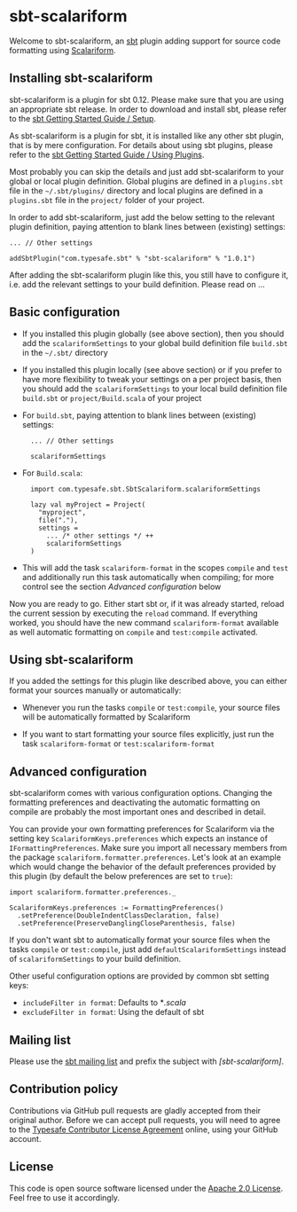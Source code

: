 sbt-scalariform
===============

Welcome to sbt-scalariform, an <a href="https://github.com/harrah/xsbt">sbt</a> plugin adding support for source code formatting using <a href="https://github.com/mdr/scalariform">Scalariform</a>.

Installing sbt-scalariform
--------------------------

sbt-scalariform is a plugin for sbt 0.12. Please make sure that you are using an appropriate sbt release. In order to download and install sbt, please refer to the <a href="http://github.com/harrah/xsbt/wiki/Getting-Started-Setup">sbt Getting Started Guide / Setup</a>.

As sbt-scalariform is a plugin for sbt, it is installed like any other sbt plugin, that is by mere configuration. For details about using sbt plugins, please refer to the <a href="http://github.com/harrah/xsbt/wiki/Getting-Started-Using-Plugins">sbt Getting Started Guide / Using Plugins</a>. 

Most probably you can skip the details and just add sbt-scalariform to your global or local plugin definition. Global plugins are defined in a `plugins.sbt` file in the `~/.sbt/plugins/` directory and local plugins are defined in a `plugins.sbt` file in the `project/` folder of your project. 

In order to add sbt-scalariform, just add the below setting to the relevant plugin definition, paying attention to blank lines between (existing) settings:

    ... // Other settings
  
    addSbtPlugin("com.typesafe.sbt" % "sbt-scalariform" % "1.0.1")

After adding the sbt-scalariform plugin like this, you still have to configure it, i.e. add the relevant settings to your build definition. Please read on ...

Basic configuration
-------------------

- If you installed this plugin globally (see above section), then you should add the `scalariformSettings` to your global build definition file `build.sbt` in the `~/.sbt/` directory

- If you installed this plugin locally (see above section) or if you prefer to have more flexibility to tweak your settings on a per project basis, then you should add the `scalariformSettings` to your local build definition file `build.sbt` or `project/Build.scala` of your project

- For `build.sbt`, paying attention to blank lines between (existing) settings:

        ... // Other settings

        scalariformSettings

- For `Build.scala`:

        import com.typesafe.sbt.SbtScalariform.scalariformSettings

        lazy val myProject = Project(
          "myproject",
          file("."),
          settings = 
            ... /* other settings */ ++
            scalariformSettings
        )

- This will add the task `scalariform-format` in the scopes `compile` and `test` and additionally run this task automatically when compiling; for more control see the section *Advanced configuration* below

Now you are ready to go. Either start sbt or, if it was already started, reload the current session by executing the `reload` command. If everything worked, you should have the new command `scalariform-format` available as well automatic formatting on `compile` and `test:compile` activated.

Using sbt-scalariform
---------------------

If you added the settings for this plugin like described above, you can either format your sources manually or automatically:

- Whenever you run the tasks `compile` or `test:compile`, your source files will be automatically formatted by Scalariform

- If you want to start formatting your source files explicitly, just run the task `scalariform-format` or `test:scalariform-format`

Advanced configuration
----------------------

sbt-scalariform comes with various configuration options. Changing the formatting preferences and deactivating the automatic formatting on compile are probably the most important ones and described in detail.

You can provide your own formatting preferences for Scalariform via the setting key `ScalariformKeys.preferences` which expects an instance of `IFormattingPreferences`. Make sure you import all necessary members from the package `scalariform.formatter.preferences`. Let's look at an example which would change the behavior of the default preferences provided by this plugin (by default the below preferences are set to `true`):

    import scalariform.formatter.preferences._

    ScalariformKeys.preferences := FormattingPreferences()
      .setPreference(DoubleIndentClassDeclaration, false)
      .setPreference(PreserveDanglingCloseParenthesis, false)

If you don't want sbt to automatically format your source files when the tasks `compile` or `test:compile`, just add `defaultScalariformSettings` instead of `scalariformSettings` to your build definition.

Other useful configuration options are provided by common sbt setting keys:

- `includeFilter in format`: Defaults to **.scala*
- `excludeFilter in format`: Using the default of sbt

Mailing list
------------

Please use the <a href="mailto:simple-build-tool@googlegroups.com">sbt mailing list</a> and prefix the subject with *[sbt-scalariform]*.

Contribution policy
-------------------

Contributions via GitHub pull requests are gladly accepted from their original author. Before we can accept pull requests, you will need to agree to the <a href="http://www.typesafe.com/contribute/cla">Typesafe Contributor License Agreement</a> online, using your GitHub account.

License
-------

This code is open source software licensed under the <a href="http://www.apache.org/licenses/LICENSE-2.0.html">Apache 2.0 License</a>. Feel free to use it accordingly.
